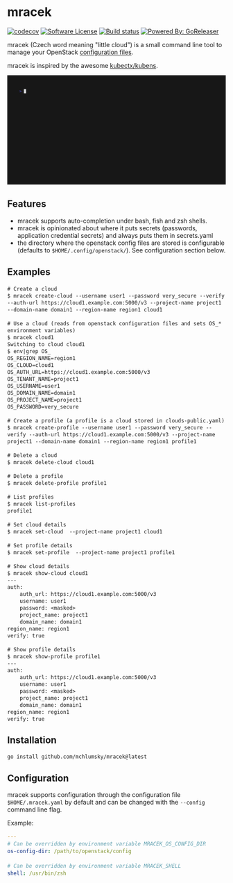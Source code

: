 # mracek 

[![codecov](https://codecov.io/gh/mchlumsky/mracek/branch/main/graph/badge.svg?token=YHCWIP3V43)](https://codecov.io/gh/mchlumsky/mracek)
[![Software License](https://img.shields.io/badge/license-MIT-brightgreen.svg)](/LICENSE.md)
[![Build status](https://img.shields.io/github/workflow/status/mchlumsky/mracek/build)](https://github.com/mchlumsky/mracek/actions?workflow=build)
[![Powered By: GoReleaser](https://img.shields.io/badge/powered%20by-goreleaser-green.svg)](https://github.com/goreleaser)

mracek (Czech word meaning "little cloud") is a small command line tool to manage your OpenStack [configuration files](https://docs.openstack.org/os-client-config/latest/user/configuration.html#config-files).

mracek is inspired by the awesome [kubectx/kubens](https://github.com/ahmetb/kubectx).

<img src="demo.gif" width="1300"  alt=""/>

## Features

* mracek supports auto-completion under bash, fish and zsh shells.
* mracek is opinionated about where it puts secrets (passwords, application credential secrets) and always puts them in secrets.yaml
* the directory where the openstack config files are stored is configurable (defaults to `$HOME/.config/openstack/`). See configuration section below.

## Examples
```shell
# Create a cloud
$ mracek create-cloud --username user1 --password very_secure --verify --auth-url https://cloud1.example.com:5000/v3 --project-name project1 --domain-name domain1 --region-name region1 cloud1

# Use a cloud (reads from openstack configuration files and sets OS_* environment variables)
$ mracek cloud1
Switching to cloud cloud1
$ env|grep OS_
OS_REGION_NAME=region1
OS_CLOUD=cloud1
OS_AUTH_URL=https://cloud1.example.com:5000/v3
OS_TENANT_NAME=project1
OS_USERNAME=user1
OS_DOMAIN_NAME=domain1
OS_PROJECT_NAME=project1
OS_PASSWORD=very_secure

# Create a profile (a profile is a cloud stored in clouds-public.yaml)
$ mracek create-profile --username user1 --password very_secure --verify --auth-url https://cloud1.example.com:5000/v3 --project-name project1 --domain-name domain1 --region-name region1 profile1

# Delete a cloud
$ mracek delete-cloud cloud1

# Delete a profile
$ mracek delete-profile profile1

# List profiles
$ mracek list-profiles
profile1

# Set cloud details
$ mracek set-cloud  --project-name project1 cloud1

# Set profile details
$ mracek set-profile  --project-name project1 profile1

# Show cloud details
$ mracek show-cloud cloud1
---
auth:
    auth_url: https://cloud1.example.com:5000/v3
    username: user1
    password: <masked>
    project_name: project1
    domain_name: domain1
region_name: region1
verify: true

# Show profile details
$ mracek show-profile profile1
---
auth:
    auth_url: https://cloud1.example.com:5000/v3
    username: user1
    password: <masked>
    project_name: project1
    domain_name: domain1
region_name: region1
verify: true
```

## Installation

```shell
go install github.com/mchlumsky/mracek@latest
```

## Configuration

mracek supports configuration through the configuration file `$HOME/.mracek.yaml` by default and can be changed with the `--config` command line flag.

Example:
```yaml
---
# Can be overridden by environment variable MRACEK_OS_CONFIG_DIR
os-config-dir: /path/to/openstack/config

# Can be overridden by environment variable MRACEK_SHELL
shell: /usr/bin/zsh
```
